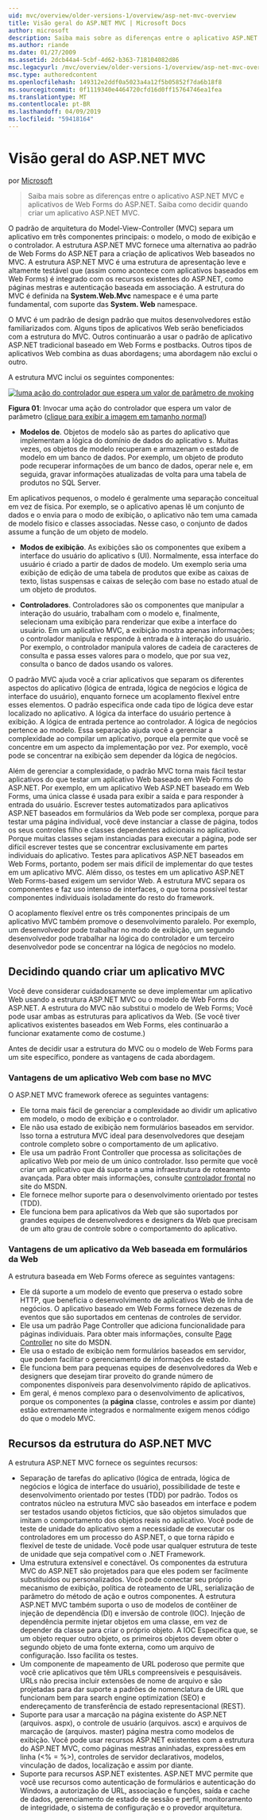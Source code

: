 ```yaml
---
uid: mvc/overview/older-versions-1/overview/asp-net-mvc-overview
title: Visão geral do ASP.NET MVC | Microsoft Docs
author: microsoft
description: Saiba mais sobre as diferenças entre o aplicativo ASP.NET MVC e aplicativos de Web Forms do ASP.NET. Saiba como decidir quando criar um aplicativo ASP.NET MVC.
ms.author: riande
ms.date: 01/27/2009
ms.assetid: 2dcb44a4-5cbf-4d62-b363-718104082d86
msc.legacyurl: /mvc/overview/older-versions-1/overview/asp-net-mvc-overview
msc.type: authoredcontent
ms.openlocfilehash: 149312e2ddf0a5023a4a12f5b05852f7da6b18f8
ms.sourcegitcommit: 0f1119340e4464720cfd16d0ff15764746ea1fea
ms.translationtype: MT
ms.contentlocale: pt-BR
ms.lasthandoff: 04/09/2019
ms.locfileid: "59418164"
---
```

# <a name="aspnet-mvc-overview"></a>Visão geral do ASP.NET MVC

por [Microsoft](https://github.com/microsoft)

> Saiba mais sobre as diferenças entre o aplicativo ASP.NET MVC e aplicativos de Web Forms do ASP.NET. Saiba como decidir quando criar um aplicativo ASP.NET MVC.


O padrão de arquitetura do Model-View-Controller (MVC) separa um aplicativo em três componentes principais: o modelo, o modo de exibição e o controlador. A estrutura ASP.NET MVC fornece uma alternativa ao padrão de Web Forms do ASP.NET para a criação de aplicativos Web baseados no MVC. A estrutura ASP.NET MVC é uma estrutura de apresentação leve e altamente testável que (assim como acontece com aplicativos baseados em Web Forms) é integrado com os recursos existentes do ASP.NET, como páginas mestras e autenticação baseada em associação. A estrutura do MVC é definida na **System.Web.Mvc** namespace e é uma parte fundamental, com suporte das **System. Web** namespace.   
  
O MVC é um padrão de design padrão que muitos desenvolvedores estão familiarizados com. Alguns tipos de aplicativos Web serão beneficiados com a estrutura do MVC. Outros continuarão a usar o padrão de aplicativo ASP.NET tradicional baseado em Web Forms e postbacks. Outros tipos de aplicativos Web combina as duas abordagens; uma abordagem não exclui o outro.   
  
A estrutura MVC inclui os seguintes componentes:


[![Iuma ação do controlador que espera um valor de parâmetro de nvoking](asp-net-mvc-overview/_static/image1.jpg)](asp-net-mvc-overview/_static/image1.png)

**Figura 01**: Invocar uma ação do controlador que espera um valor de parâmetro ([clique para exibir a imagem em tamanho normal](asp-net-mvc-overview/_static/image2.png))


- **Modelos de**. Objetos de modelo são as partes do aplicativo que implementam a lógica do domínio de dados do aplicativo s. Muitas vezes, os objetos de modelo recuperam e armazenam o estado de modelo em um banco de dados. Por exemplo, um objeto de produto pode recuperar informações de um banco de dados, operar nele e, em seguida, gravar informações atualizadas de volta para uma tabela de produtos no SQL Server.

Em aplicativos pequenos, o modelo é geralmente uma separação conceitual em vez de física. Por exemplo, se o aplicativo apenas lê um conjunto de dados e o envia para o modo de exibição, o aplicativo não tem uma camada de modelo físico e classes associadas. Nesse caso, o conjunto de dados assume a função de um objeto de modelo.

- **Modos de exibição**. As exibições são os componentes que exibem a interface do usuário do aplicativo s (UI). Normalmente, essa interface do usuário é criado a partir de dados de modelo. Um exemplo seria uma exibição de edição de uma tabela de produtos que exibe as caixas de texto, listas suspensas e caixas de seleção com base no estado atual de um objeto de produtos.

- **Controladores**. Controladores são os componentes que manipular a interação do usuário, trabalham com o modelo e, finalmente, selecionam uma exibição para renderizar que exibe a interface do usuário. Em um aplicativo MVC, a exibição mostra apenas informações; o controlador manipula e responde à entrada e à interação do usuário. Por exemplo, o controlador manipula valores de cadeia de caracteres de consulta e passa esses valores para o modelo, que por sua vez, consulta o banco de dados usando os valores.

O padrão MVC ajuda você a criar aplicativos que separam os diferentes aspectos do aplicativo (lógica de entrada, lógica de negócios e lógica de interface do usuário), enquanto fornece um acoplamento flexível entre esses elementos. O padrão especifica onde cada tipo de lógica deve estar localizado no aplicativo. A lógica da interface do usuário pertence à exibição. A lógica de entrada pertence ao controlador. A lógica de negócios pertence ao modelo. Essa separação ajuda você a gerenciar a complexidade ao compilar um aplicativo, porque ela permite que você se concentre em um aspecto da implementação por vez. Por exemplo, você pode se concentrar na exibição sem depender da lógica de negócios.   
  
Além de gerenciar a complexidade, o padrão MVC torna mais fácil testar aplicativos do que testar um aplicativo Web baseado em Web Forms do ASP.NET. Por exemplo, em um aplicativo Web ASP.NET baseado em Web Forms, uma única classe é usada para exibir a saída e para responder à entrada do usuário. Escrever testes automatizados para aplicativos ASP.NET baseados em formulários da Web pode ser complexa, porque para testar uma página individual, você deve instanciar a classe de página, todos os seus controles filho e classes dependentes adicionais no aplicativo. Porque muitas classes sejam instanciadas para executar a página, pode ser difícil escrever testes que se concentrar exclusivamente em partes individuais do aplicativo. Testes para aplicativos ASP.NET baseados em Web Forms, portanto, podem ser mais difícil de implementar do que testes em um aplicativo MVC. Além disso, os testes em um aplicativo ASP.NET Web Forms-based exigem um servidor Web. A estrutura MVC separa os componentes e faz uso intenso de interfaces, o que torna possível testar componentes individuais isoladamente do resto do framework.   
  
O acoplamento flexível entre os três componentes principais de um aplicativo MVC também promove o desenvolvimento paralelo. Por exemplo, um desenvolvedor pode trabalhar no modo de exibição, um segundo desenvolvedor pode trabalhar na lógica do controlador e um terceiro desenvolvedor pode se concentrar na lógica de negócios no modelo.

## <a name="deciding-when-to-create-an-mvc-application"></a>Decidindo quando criar um aplicativo MVC

Você deve considerar cuidadosamente se deve implementar um aplicativo Web usando a estrutura ASP.NET MVC ou o modelo de Web Forms do ASP.NET. A estrutura do MVC não substitui o modelo de Web Forms; Você pode usar ambas as estruturas para aplicativos da Web. (Se você tiver aplicativos existentes baseados em Web Forms, eles continuarão a funcionar exatamente como de costume.)   
  
Antes de decidir usar a estrutura do MVC ou o modelo de Web Forms para um site específico, pondere as vantagens de cada abordagem.

### <a name="advantages-of-an-mvc-based-web-application"></a>Vantagens de um aplicativo Web com base no MVC

O ASP.NET MVC framework oferece as seguintes vantagens:

- Ele torna mais fácil de gerenciar a complexidade ao dividir um aplicativo em modelo, o modo de exibição e o controlador.
- Ele não usa estado de exibição nem formulários baseados em servidor. Isso torna a estrutura MVC ideal para desenvolvedores que desejam controle completo sobre o comportamento de um aplicativo.
- Ele usa um padrão Front Controller que processa as solicitações de aplicativo Web por meio de um único controlador. Isso permite que você criar um aplicativo que dá suporte a uma infraestrutura de roteamento avançada. Para obter mais informações, consulte [controlador frontal](https://go.microsoft.com/fwlink/?LinkId=106357 "controlador frontal") no site do MSDN.
- Ele fornece melhor suporte para o desenvolvimento orientado por testes (TDD).
- Ele funciona bem para aplicativos da Web que são suportados por grandes equipes de desenvolvedores e designers da Web que precisam de um alto grau de controle sobre o comportamento do aplicativo.

### <a name="advantages-of-a-web-forms-based-web-application"></a>Vantagens de um aplicativo da Web baseada em formulários da Web

A estrutura baseada em Web Forms oferece as seguintes vantagens:

- Ele dá suporte a um modelo de evento que preserva o estado sobre HTTP, que beneficia o desenvolvimento de aplicativos Web de linha de negócios. O aplicativo baseado em Web Forms fornece dezenas de eventos que são suportados em centenas de controles de servidor.
- Ele usa um padrão Page Controller que adiciona funcionalidade para páginas individuais. Para obter mais informações, consulte [Page Controller](https://go.microsoft.com/fwlink/?LinkId=106359 "Page Controller") no site do MSDN.
- Ele usa o estado de exibição nem formulários baseados em servidor, que podem facilitar o gerenciamento de informações de estado.
- Ele funciona bem para pequenas equipes de desenvolvedores da Web e designers que desejam tirar proveito do grande número de componentes disponíveis para desenvolvimento rápido de aplicativos.
- Em geral, é menos complexo para o desenvolvimento de aplicativos, porque os componentes (a **página** classe, controles e assim por diante) estão extremamente integrados e normalmente exigem menos código do que o modelo MVC.

## <a name="features-of-the-aspnet-mvc-framework"></a>Recursos da estrutura do ASP.NET MVC

A estrutura ASP.NET MVC fornece os seguintes recursos:

- Separação de tarefas do aplicativo (lógica de entrada, lógica de negócios e lógica de interface do usuário), possibilidade de teste e desenvolvimento orientado por testes (TDD) por padrão. Todos os contratos núcleo na estrutura MVC são baseados em interface e podem ser testados usando objetos fictícios, que são objetos simulados que imitam o comportamento dos objetos reais no aplicativo. Você pode de teste de unidade do aplicativo sem a necessidade de executar os controladores em um processo do ASP.NET, o que torna rápido e flexível de teste de unidade. Você pode usar qualquer estrutura de teste de unidade que seja compatível com o .NET Framework.
- Uma estrutura extensível e conectável. Os componentes da estrutura MVC do ASP.NET são projetados para que eles podem ser facilmente substituídos ou personalizados. Você pode conectar seu próprio mecanismo de exibição, política de roteamento de URL, serialização de parâmetro do método de ação e outros componentes. A estrutura ASP.NET MVC também suporta o uso de modelos de contêiner de injeção de dependência (DI) e inversão de controle (IOC). Injeção de dependência permite injetar objetos em uma classe, em vez de depender da classe para criar o próprio objeto. A IOC Especifica que, se um objeto requer outro objeto, os primeiros objetos devem obter o segundo objeto de uma fonte externa, como um arquivo de configuração. Isso facilita os testes.
- Um componente de mapeamento de URL poderoso que permite que você crie aplicativos que têm URLs compreensíveis e pesquisáveis. URLs não precisa incluir extensões de nome de arquivo e são projetadas para dar suporte a padrões de nomenclatura de URL que funcionam bem para search engine optimization (SEO) e endereçamento de transferência de estado representacional (REST).
- Suporte para usar a marcação na página existente do ASP.NET (arquivos. aspx), o controle de usuário (arquivos. ascx) e arquivos de marcação de (arquivos. master) página mestra como modelos de exibição. Você pode usar recursos ASP.NET existentes com a estrutura do ASP.NET MVC, como páginas mestras aninhadas, expressões em linha (&lt;% = %&gt;), controles de servidor declarativos, modelos, vinculação de dados, localização e assim por diante.
- Suporte para recursos ASP.NET existentes. ASP.NET MVC permite que você use recursos como autenticação de formulários e autenticação do Windows, a autorização de URL, associação e funções, saída e cache de dados, gerenciamento de estado de sessão e perfil, monitoramento de integridade, o sistema de configuração e o provedor arquitetura.

